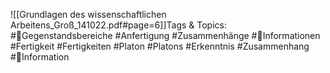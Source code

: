 
![[Grundlagen des wissenschaftlichen Arbeitens_Groß_141022.pdf#page=6]]Tags & Topics:
   #Gegenstandsbereiche
   #Anfertigung
   #Zusammenhänge
   #Informationen
   #Fertigkeit
   #Fertigkeiten
   #Platon
   #Platons
   #Erkenntnis
   #Zusammenhang
   #Information